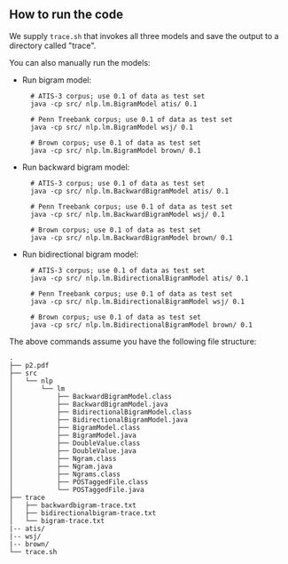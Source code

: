 ## How to run the code

We supply `trace.sh` that invokes all three models
and save the output to a directory called "trace".

You can also manually run the models:

- Run bigram model:

        # ATIS-3 corpus; use 0.1 of data as test set
        java -cp src/ nlp.lm.BigramModel atis/ 0.1
        
        # Penn Treebank corpus; use 0.1 of data as test set
        java -cp src/ nlp.lm.BigramModel wsj/ 0.1
        
        # Brown corpus; use 0.1 of data as test set
        java -cp src/ nlp.lm.BigramModel brown/ 0.1
        
- Run backward bigram model:

        # ATIS-3 corpus; use 0.1 of data as test set
        java -cp src/ nlp.lm.BackwardBigramModel atis/ 0.1
        
        # Penn Treebank corpus; use 0.1 of data as test set
        java -cp src/ nlp.lm.BackwardBigramModel wsj/ 0.1
        
        # Brown corpus; use 0.1 of data as test set
        java -cp src/ nlp.lm.BackwardBigramModel brown/ 0.1
        
- Run bidirectional bigram model:

        # ATIS-3 corpus; use 0.1 of data as test set
        java -cp src/ nlp.lm.BidirectionalBigramModel atis/ 0.1
        
        # Penn Treebank corpus; use 0.1 of data as test set
        java -cp src/ nlp.lm.BidirectionalBigramModel wsj/ 0.1
        
        # Brown corpus; use 0.1 of data as test set
        java -cp src/ nlp.lm.BidirectionalBigramModel brown/ 0.1
        
The above commands assume you have the following file structure:

```
.
├── p2.pdf
├── src
│   └── nlp
│       └── lm
│           ├── BackwardBigramModel.class
│           ├── BackwardBigramModel.java
│           ├── BidirectionalBigramModel.class
│           ├── BidirectionalBigramModel.java
│           ├── BigramModel.class
│           ├── BigramModel.java
│           ├── DoubleValue.class
│           ├── DoubleValue.java
│           ├── Ngram.class
│           ├── Ngram.java
│           ├── Ngrams.class
│           ├── POSTaggedFile.class
│           └── POSTaggedFile.java
├── trace
│   ├── backwardbigram-trace.txt
│   ├── bidirectionalbigram-trace.txt
│   └── bigram-trace.txt
|-- atis/
|-- wsj/
|-- brown/
└── trace.sh
```